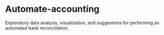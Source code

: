 # Automate-accounting
Exploratory data analysis, visualization, and suggestions for performing an automated bank reconciliation.
